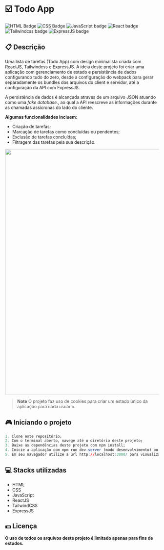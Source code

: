 # ☑️ Todo App

![HTML Badge](https://img.shields.io/badge/html5-%23E34F26.svg?style=for-the-badge&logo=html5&logoColor=white)
![CSS Badge](https://img.shields.io/badge/css3-%231572B6.svg?style=for-the-badge&logo=css3&logoColor=white)
![JavaScript badge](https://img.shields.io/badge/javascript-%23323330.svg?style=for-the-badge&logo=javascript&logoColor=%23F7DF1E)
![React badge](https://img.shields.io/badge/react-%2320232a.svg?style=for-the-badge&logo=react&logoColor=%2361DAFB)
![Tailwindcss badge](https://img.shields.io/badge/tailwindcss-%2338B2AC.svg?style=for-the-badge&logo=tailwind-css&logoColor=white)
![ExpressJS badge](https://img.shields.io/badge/express.js-%23404d59.svg?style=for-the-badge&logo=express&logoColor=%2361DAFB)

## 📋 Descrição

Uma lista de tarefas (Todo App) com design minimalista criada com ReactJS, Tailwindcss e ExpressJS. A ideia deste projeto foi criar uma aplicação com gerenciamento de estado e persistência de dados configurando tudo do zero, desde a configuração do webpack para gerar separadamente os bundles dos arquivos do client e servidor, até a configuração da API com ExpressJS.

A persistência de dados é alcançada através de um arquivo JSON atuando como uma _fake database._, ao qual a API reescreve as informações durante as chamadas assícronas do lado do cliente.

**Algumas funcionalidades incluem:**

-   Criação de tarefas;
-   Marcação de tarefas como concluídas ou pendentes;
-   Exclusão de tarefas concluídas;
-   Filtragem das tarefas pela sua descrição.

<center>
   <img width="800px" src="https://user-images.githubusercontent.com/105606295/217392885-b86a6f35-7c75-43eb-a097-b88be3947723.png">
</center>

> **Note**
> O projeto faz uso de cookies para criar um estado único da aplicação para cada usuário.

## 🎮 Iniciando o projeto

```r
1. Clone este repositório;
2. Com o terminal aberto, navege até o diretório deste projeto;
3. Baixe as dependências deste projeto com npm install;
4. Inicie a aplicação com npm run dev-server (modo desenvolvimento) ou npm run build-prod (modo produção) seguido de npm start;
5. Em seu navegador utilize a url http://localhost:3000/ para visualizar o projeto.
```

## 💻 Stacks utilizadas

-   HTML
-   CSS
-   JavaScript
-   ReactJS
-   TailwindCSS
-   ExpressJS

## 💵 Licença

**O uso de todos os arquivos deste projeto é limitado apenas para fins de estudos.**
